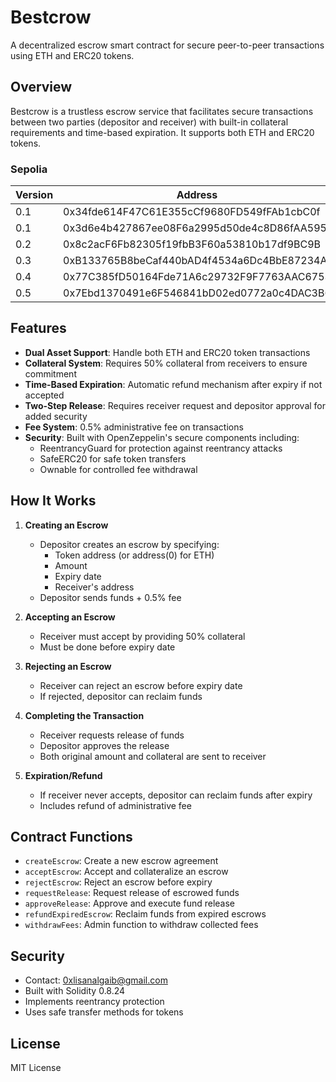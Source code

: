 # Bestcrow

A decentralized escrow smart contract for secure peer-to-peer transactions using ETH and ERC20 tokens.

## Overview

Bestcrow is a trustless escrow service that facilitates secure transactions between two parties (depositor and receiver) with built-in collateral requirements and time-based expiration. It supports both ETH and ERC20 tokens.


### Sepolia

| Version  | Address | Network |
| -------- | ------- | ------- |
| 0.1      | 0x34fde614F47C61E355cCf9680FD549fFAb1cbC0f    | Sepolia
| 0.1      | 0x3d6e4b427867ee08F6a2995d50de4c8D86fAA595    | Holesky
| 0.2      | 0x8c2acF6Fb82305f19fbB3F60a53810b17df9BC9B    | Holesky
| 0.3      | 0xB133765B8beCaf440bAD4f4534a6Dc4BbE87234A    | Holesky
| 0.4      | 0x77C385fD50164Fde71A6c29732F9F7763AAC6753    | Holesky
| 0.5      | 0x7Ebd1370491e6F546841bD02ed0772a0c4DAC3B6    | Holesky


## Features

- **Dual Asset Support**: Handle both ETH and ERC20 token transactions
- **Collateral System**: Requires 50% collateral from receivers to ensure commitment
- **Time-Based Expiration**: Automatic refund mechanism after expiry if not accepted
- **Two-Step Release**: Requires receiver request and depositor approval for added security
- **Fee System**: 0.5% administrative fee on transactions
- **Security**: Built with OpenZeppelin's secure components including:
  - ReentrancyGuard for protection against reentrancy attacks
  - SafeERC20 for safe token transfers
  - Ownable for controlled fee withdrawal

## How It Works

1. **Creating an Escrow**
   - Depositor creates an escrow by specifying:
     - Token address (or address(0) for ETH)
     - Amount
     - Expiry date
     - Receiver's address
   - Depositor sends funds + 0.5% fee

2. **Accepting an Escrow**
   - Receiver must accept by providing 50% collateral
   - Must be done before expiry date

3. **Rejecting an Escrow**
   - Receiver can reject an escrow before expiry date
   - If rejected, depositor can reclaim funds

4. **Completing the Transaction**
   - Receiver requests release of funds
   - Depositor approves the release
   - Both original amount and collateral are sent to receiver

4. **Expiration/Refund**
   - If receiver never accepts, depositor can reclaim funds after expiry
   - Includes refund of administrative fee

## Contract Functions

- `createEscrow`: Create a new escrow agreement
- `acceptEscrow`: Accept and collateralize an escrow
- `rejectEscrow`: Reject an escrow before expiry
- `requestRelease`: Request release of escrowed funds
- `approveRelease`: Approve and execute fund release
- `refundExpiredEscrow`: Reclaim funds from expired escrows
- `withdrawFees`: Admin function to withdraw collected fees

## Security

- Contact: 0xlisanalgaib@gmail.com
- Built with Solidity 0.8.24
- Implements reentrancy protection
- Uses safe transfer methods for tokens

## License

MIT License

